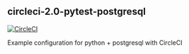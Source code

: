 ## circleci-2.0-pytest-postgresql

[![CircleCI](https://circleci.com/gh/pbedn/circleci-2.0-pytest-postgresql.svg?style=shield)](https://circleci.com/gh/pbedn/circleci-2.0-pytest-postgresql)

Example configuration for python + postgresql with CircleCI
